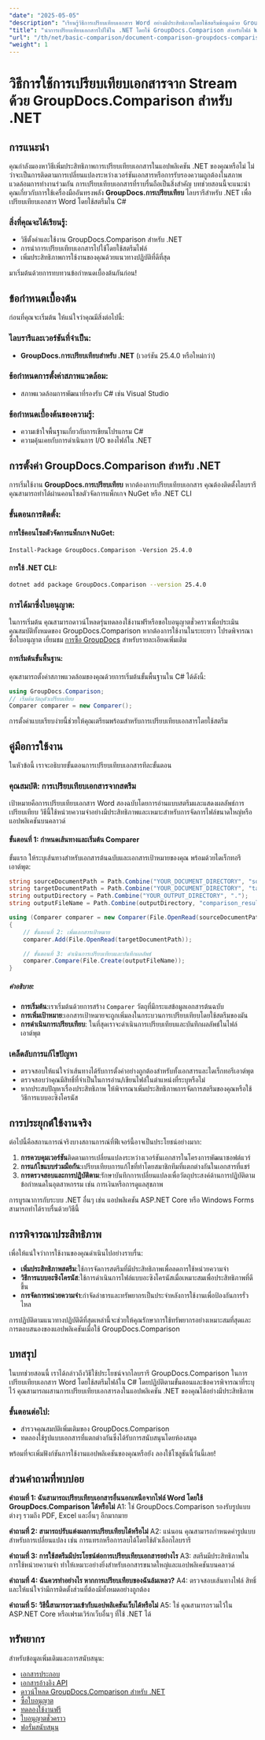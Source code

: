```yaml
---
"date": "2025-05-05"
"description": "เรียนรู้วิธีการเปรียบเทียบเอกสาร Word อย่างมีประสิทธิภาพโดยใช้สตรีมข้อมูลด้วย GroupDocs.Comparison สำหรับ .NET คู่มือนี้ครอบคลุมถึงการตั้งค่า การใช้งาน และแนวทางปฏิบัติที่ดีที่สุด"
"title": "นำการเปรียบเทียบเอกสารไปใช้ใน .NET โดยใช้ GroupDocs.Comparison สำหรับไฟล์ Word จาก Streams"
"url": "/th/net/basic-comparison/document-comparison-groupdocs-comparison-net-csharp/"
"weight": 1
---
```


# วิธีการใช้การเปรียบเทียบเอกสารจาก Stream ด้วย GroupDocs.Comparison สำหรับ .NET

## การแนะนำ

คุณกำลังมองหาวิธีเพิ่มประสิทธิภาพการเปรียบเทียบเอกสารในแอปพลิเคชัน .NET ของคุณหรือไม่ ไม่ว่าจะเป็นการติดตามการเปลี่ยนแปลงระหว่างเวอร์ชันเอกสารหรือการรับรองความถูกต้องในสภาพแวดล้อมการทำงานร่วมกัน การเปรียบเทียบเอกสารที่ราบรื่นถือเป็นสิ่งสำคัญ บทช่วยสอนนี้จะแนะนำคุณเกี่ยวกับการใช้เครื่องมืออันทรงพลัง **GroupDocs.การเปรียบเทียบ** ไลบรารีสำหรับ .NET เพื่อเปรียบเทียบเอกสาร Word โดยใช้สตรีมใน C#

### สิ่งที่คุณจะได้เรียนรู้:
- วิธีตั้งค่าและใช้งาน GroupDocs.Comparison สำหรับ .NET
- การนำการเปรียบเทียบเอกสารไปใช้โดยใช้สตรีมไฟล์
- เพิ่มประสิทธิภาพการใช้งานของคุณด้วยแนวทางปฏิบัติที่ดีที่สุด

มาเริ่มต้นด้วยการทบทวนข้อกำหนดเบื้องต้นกันก่อน!

## ข้อกำหนดเบื้องต้น

ก่อนที่คุณจะเริ่มต้น ให้แน่ใจว่าคุณมีสิ่งต่อไปนี้:

### ไลบรารีและเวอร์ชันที่จำเป็น:
- **GroupDocs.การเปรียบเทียบสำหรับ .NET** (เวอร์ชัน 25.4.0 หรือใหม่กว่า)

### ข้อกำหนดการตั้งค่าสภาพแวดล้อม:
- สภาพแวดล้อมการพัฒนาที่รองรับ C# เช่น Visual Studio

### ข้อกำหนดเบื้องต้นของความรู้:
- ความเข้าใจพื้นฐานเกี่ยวกับการเขียนโปรแกรม C#
- ความคุ้นเคยกับการดำเนินการ I/O ของไฟล์ใน .NET

## การตั้งค่า GroupDocs.Comparison สำหรับ .NET

การเริ่มใช้งาน **GroupDocs.การเปรียบเทียบ** หากต้องการเปรียบเทียบเอกสาร คุณต้องติดตั้งไลบรารี คุณสามารถทำได้ผ่านคอนโซลตัวจัดการแพ็กเกจ NuGet หรือ .NET CLI

### ขั้นตอนการติดตั้ง:

#### การใช้คอนโซลตัวจัดการแพ็กเกจ NuGet:
```plaintext
Install-Package GroupDocs.Comparison -Version 25.4.0
```

#### การใช้ .NET CLI:
```bash
dotnet add package GroupDocs.Comparison --version 25.4.0
```

### การได้มาซึ่งใบอนุญาต:
ในการเริ่มต้น คุณสามารถดาวน์โหลดรุ่นทดลองใช้งานฟรีหรือขอใบอนุญาตชั่วคราวเพื่อประเมินคุณสมบัติทั้งหมดของ GroupDocs.Comparison หากต้องการใช้งานในระยะยาว โปรดพิจารณาซื้อใบอนุญาต เยี่ยมชม [การซื้อ GroupDocs](https://purchase.groupdocs.com/buy) สำหรับรายละเอียดเพิ่มเติม

#### การเริ่มต้นขั้นพื้นฐาน:

คุณสามารถตั้งค่าสภาพแวดล้อมของคุณด้วยการเริ่มต้นขั้นพื้นฐานใน C# ได้ดังนี้:

```csharp
using GroupDocs.Comparison;
// เริ่มต้นวัตถุตัวเปรียบเทียบ
Comparer comparer = new Comparer();
```

การตั้งค่าแบบเรียบง่ายนี้ช่วยให้คุณเตรียมพร้อมสำหรับการเปรียบเทียบเอกสารโดยใช้สตรีม

## คู่มือการใช้งาน

ในหัวข้อนี้ เราจะอธิบายขั้นตอนการเปรียบเทียบเอกสารทีละขั้นตอน

### คุณสมบัติ: การเปรียบเทียบเอกสารจากสตรีม

เป้าหมายคือการเปรียบเทียบเอกสาร Word สองฉบับโดยการอ่านแบบสตรีมและแสดงผลลัพธ์การเปรียบเทียบ วิธีนี้ใช้หน่วยความจำอย่างมีประสิทธิภาพและเหมาะสำหรับการจัดการไฟล์ขนาดใหญ่หรือแอปพลิเคชันบนคลาวด์

#### ขั้นตอนที่ 1: กำหนดเส้นทางและเริ่มต้น Comparer

ขั้นแรก ให้ระบุเส้นทางสำหรับเอกสารต้นฉบับและเอกสารเป้าหมายของคุณ พร้อมด้วยไดเร็กทอรีเอาต์พุต:

```csharp
string sourceDocumentPath = Path.Combine("YOUR_DOCUMENT_DIRECTORY", "source.docx");
string targetDocumentPath = Path.Combine("YOUR_DOCUMENT_DIRECTORY", "target.docx");
string outputDirectory = Path.Combine("YOUR_OUTPUT_DIRECTORY", ".");
string outputFileName = Path.Combine(outputDirectory, "comparison_result.docx");

using (Comparer comparer = new Comparer(File.OpenRead(sourceDocumentPath)))
{
    // ขั้นตอนที่ 2: เพิ่มเอกสารเป้าหมาย
    comparer.Add(File.OpenRead(targetDocumentPath));

    // ขั้นตอนที่ 3: ดำเนินการเปรียบเทียบและบันทึกผลลัพธ์
    comparer.Compare(File.Create(outputFileName));
}
```

##### คำอธิบาย:
- **การเริ่มต้น**:เราเริ่มต้นด้วยการสร้าง `Comparer` วัตถุที่มีกระแสข้อมูลเอกสารต้นฉบับ
- **การเพิ่มเป้าหมาย**:เอกสารเป้าหมายจะถูกเพิ่มลงในกระบวนการเปรียบเทียบโดยใช้สตรีมของมัน
- **การดำเนินการเปรียบเทียบ**: ในที่สุดเราจะดำเนินการเปรียบเทียบและบันทึกผลลัพธ์ในไฟล์เอาต์พุต

### เคล็ดลับการแก้ไขปัญหา
- ตรวจสอบให้แน่ใจว่าเส้นทางได้รับการตั้งค่าอย่างถูกต้องสำหรับทั้งเอกสารและไดเร็กทอรีเอาต์พุต
- ตรวจสอบว่าคุณมีสิทธิ์ที่จำเป็นในการอ่าน/เขียนไฟล์ในตำแหน่งที่ระบุหรือไม่
- หากประสบปัญหาเรื่องประสิทธิภาพ ให้พิจารณาเพิ่มประสิทธิภาพการจัดการสตรีมของคุณหรือใช้วิธีการแบบอะซิงโครนัส

## การประยุกต์ใช้งานจริง

ต่อไปนี้คือสถานการณ์จริงบางสถานการณ์ที่ฟีเจอร์นี้อาจเป็นประโยชน์อย่างมาก:

1. **การควบคุมเวอร์ชัน**ติดตามการเปลี่ยนแปลงระหว่างเวอร์ชันเอกสารในโครงการพัฒนาซอฟต์แวร์
2. **การแก้ไขแบบร่วมมือกัน**:เปรียบเทียบการแก้ไขที่ทำโดยสมาชิกทีมที่แตกต่างกันในเอกสารที่แชร์
3. **การตรวจสอบและการปฏิบัติตาม**:รักษาบันทึกการเปลี่ยนแปลงเพื่อวัตถุประสงค์ด้านการปฏิบัติตามข้อกำหนดในอุตสาหกรรม เช่น การเงินหรือการดูแลสุขภาพ

การบูรณาการกับระบบ .NET อื่นๆ เช่น แอปพลิเคชัน ASP.NET Core หรือ Windows Forms สามารถทำได้ราบรื่นด้วยวิธีนี้

## การพิจารณาประสิทธิภาพ

เพื่อให้แน่ใจว่าการใช้งานของคุณดำเนินไปอย่างราบรื่น:
- **เพิ่มประสิทธิภาพสตรีม**:ใช้การจัดการสตรีมที่มีประสิทธิภาพเพื่อลดการใช้หน่วยความจำ
- **วิธีการแบบอะซิงโครนัส**:ใช้การดำเนินการไฟล์แบบอะซิงโครนัสเมื่อเหมาะสมเพื่อประสิทธิภาพที่ดีขึ้น
- **การจัดการหน่วยความจำ**:กำจัดลำธารและทรัพยากรเป็นประจำหลังการใช้งานเพื่อป้องกันการรั่วไหล

การปฏิบัติตามแนวทางปฏิบัติดีที่สุดเหล่านี้จะช่วยให้คุณรักษาการใช้ทรัพยากรอย่างเหมาะสมที่สุดและการตอบสนองของแอปพลิเคชันเมื่อใช้ GroupDocs.Comparison

## บทสรุป

ในบทช่วยสอนนี้ เราได้กล่าวถึงวิธีใช้ประโยชน์จากไลบรารี GroupDocs.Comparison ในการเปรียบเทียบเอกสาร Word โดยใช้สตรีมไฟล์ใน C# โดยปฏิบัติตามขั้นตอนและข้อควรพิจารณาที่ระบุไว้ คุณสามารถผสานการเปรียบเทียบเอกสารลงในแอปพลิเคชัน .NET ของคุณได้อย่างมีประสิทธิภาพ 

### ขั้นตอนต่อไป:
- สำรวจคุณสมบัติเพิ่มเติมของ GroupDocs.Comparison
- ทดลองใช้รูปแบบเอกสารที่แตกต่างกันซึ่งได้รับการสนับสนุนโดยห้องสมุด

พร้อมที่จะเพิ่มฟังก์ชันการใช้งานแอปพลิเคชันของคุณหรือยัง ลองใช้โซลูชันนี้วันนี้เลย!

## ส่วนคำถามที่พบบ่อย

**คำถามที่ 1: ฉันสามารถเปรียบเทียบเอกสารอื่นนอกเหนือจากไฟล์ Word โดยใช้ GroupDocs.Comparison ได้หรือไม่**
A1: ใช่ GroupDocs.Comparison รองรับรูปแบบต่างๆ รวมถึง PDF, Excel และอื่นๆ อีกมากมาย

**คำถามที่ 2: สามารถปรับแต่งผลการเปรียบเทียบได้หรือไม่**
A2: แน่นอน คุณสามารถกำหนดค่ารูปแบบสำหรับการเปลี่ยนแปลง เช่น การแทรกหรือการลบได้โดยใช้ตัวเลือกไลบรารี

**คำถามที่ 3: การใช้สตรีมมีประโยชน์ต่อการเปรียบเทียบเอกสารอย่างไร**
A3: สตรีมมีประสิทธิภาพในการใช้หน่วยความจำ ทำให้เหมาะอย่างยิ่งสำหรับเอกสารขนาดใหญ่และแอปพลิเคชันบนคลาวด์

**คำถามที่ 4: ฉันควรทำอย่างไร หากการเปรียบเทียบของฉันล้มเหลว?**
A4: ตรวจสอบเส้นทางไฟล์ สิทธิ์ และให้แน่ใจว่ามีการติดตั้งส่วนที่ต้องมีทั้งหมดอย่างถูกต้อง

**คำถามที่ 5: วิธีนี้สามารถรวมเข้ากับแอปพลิเคชันเว็บได้หรือไม่**
A5: ใช่ คุณสามารถรวมไว้ใน ASP.NET Core หรือเฟรมเวิร์กเว็บอื่นๆ ที่ใช้ .NET ได้

## ทรัพยากร

สำหรับข้อมูลเพิ่มเติมและการสนับสนุน:
- [เอกสารประกอบ](https://docs.groupdocs.com/comparison/net/)
- [เอกสารอ้างอิง API](https://reference.groupdocs.com/comparison/net/)
- [ดาวน์โหลด GroupDocs.Comparison สำหรับ .NET](https://releases.groupdocs.com/comparison/net/)
- [ซื้อใบอนุญาต](https://purchase.groupdocs.com/buy)
- [ทดลองใช้งานฟรี](https://releases.groupdocs.com/comparison/net/)
- [ใบอนุญาตชั่วคราว](https://purchase.groupdocs.com/temporary-license/)
- [ฟอรั่มสนับสนุน](https://forum.groupdocs.com/c/comparison/)